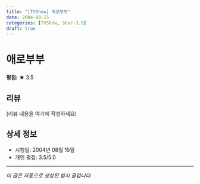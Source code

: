 ```yaml
---
title: "[TVShow] 애로부부"
date: 2004-08-15
categories: [TVShow, Star-3.5]
draft: true
---
```


# 애로부부

**평점:** ★ 3.5

## 리뷰

(리뷰 내용을 여기에 작성하세요)

## 상세 정보

- 시청일: 2004년 08월 15일
- 개인 평점: 3.5/5.0

---

*이 글은 자동으로 생성된 임시 글입니다.*
